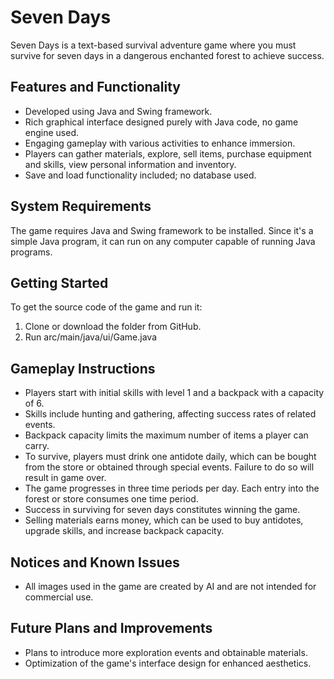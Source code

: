 # Seven Days

Seven Days is a text-based survival adventure game where you must survive for seven days in a dangerous enchanted forest to achieve success.

## Features and Functionality

- Developed using Java and Swing framework.
- Rich graphical interface designed purely with Java code, no game engine used.
- Engaging gameplay with various activities to enhance immersion.
- Players can gather materials, explore, sell items, purchase equipment and skills, view personal information and inventory.
- Save and load functionality included; no database used.

## System Requirements

The game requires Java and Swing framework to be installed. Since it's a simple Java program, it can run on any computer capable of running Java programs.

## Getting Started

To get the source code of the game and run it:

1. Clone or download the folder from GitHub.
2. Run arc/main/java/ui/Game.java

## Gameplay Instructions

- Players start with initial skills with level 1 and a backpack with a capacity of 6.
- Skills include hunting and gathering, affecting success rates of related events.
- Backpack capacity limits the maximum number of items a player can carry.
- To survive, players must drink one antidote daily, which can be bought from the store or obtained through special events. Failure to do so will result in game over.
- The game progresses in three time periods per day. Each entry into the forest or store consumes one time period.
- Success in surviving for seven days constitutes winning the game.
- Selling materials earns money, which can be used to buy antidotes, upgrade skills, and increase backpack capacity.

## Notices and Known Issues

- All images used in the game are created by AI and are not intended for commercial use.

## Future Plans and Improvements

- Plans to introduce more exploration events and obtainable materials.
- Optimization of the game's interface design for enhanced aesthetics.
